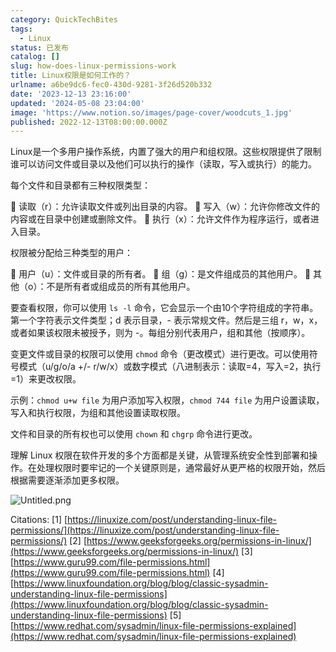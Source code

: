 ```yaml
---
category: QuickTechBites
tags:
  - Linux
status: 已发布
catalog: []
slug: how-does-linux-permissions-work
title: Linux权限是如何工作的？
urlname: a6be9dc6-fec0-430d-9281-3f26d520b332
date: '2023-12-13 23:16:00'
updated: '2024-05-08 23:04:00'
image: 'https://www.notion.so/images/page-cover/woodcuts_1.jpg'
published: 2022-12-13T08:00:00.000Z
---
```


Linux是一个多用户操作系统，内置了强大的用户和组权限。这些权限提供了限制谁可以访问文件或目录以及他们可以执行的操作（读取，写入或执行）的能力。


每个文件和目录都有三种权限类型：


🔸 读取（r）：允许读取文件或列出目录的内容。
🔸 写入（w）：允许你修改文件的内容或在目录中创建或删除文件。
🔸 执行（x）：允许文件作为程序运行，或者进入目录。


权限被分配给三种类型的用户：


🔸 用户（u）：文件或目录的所有者。
🔸 组（g）：是文件组成员的其他用户。
🔸 其他（o）：不是所有者或组成员的所有其他用户。


要查看权限，你可以使用 `ls -l` 命令，它会显示一个由10个字符组成的字符串。第一个字符表示文件类型；d 表示目录，- 表示常规文件。然后是三组 r，w，x，或者如果该权限未被授予，则为 -。每组分别代表用户，组和其他（按顺序）。


变更文件或目录的权限可以使用 `chmod` 命令（更改模式）进行更改。可以使用符号模式（u/g/o/a +/- r/w/x）或数字模式（八进制表示：读取=4，写入=2，执行=1）来更改权限。


示例：`chmod u+w file` 为用户添加写入权限，`chmod 744 file` 为用户设置读取，写入和执行权限，为组和其他设置读取权限。


文件和目录的所有权也可以使用 `chown` 和 `chgrp` 命令进行更改。


理解 Linux 权限在软件开发的多个方面都是关键，从管理系统安全性到部署和操作。在处理权限时要牢记的一个关键原则是，通常最好从更严格的权限开始，然后根据需要逐渐添加更多权限。


![Untitled.png](https://prod-files-secure.s3.us-west-2.amazonaws.com/5d24fe63-e567-4804-86f9-9fdc62e13082/332b89ee-9c33-4950-8a69-32c3d1ff2c69/Untitled.png?X-Amz-Algorithm=AWS4-HMAC-SHA256&X-Amz-Content-Sha256=UNSIGNED-PAYLOAD&X-Amz-Credential=ASIAZI2LB466YXZWEMGG%2F20250218%2Fus-west-2%2Fs3%2Faws4_request&X-Amz-Date=20250218T053821Z&X-Amz-Expires=3600&X-Amz-Security-Token=IQoJb3JpZ2luX2VjEF0aCXVzLXdlc3QtMiJHMEUCIQC3JSZdMg9fTuES%2FC0nf%2BN2FItUxosJ62iu5mOCqcqTpwIgS5h%2FwIPVzGv6hUu1CFYECiZxUj8kAWkTqcG7lAPnY7AqiAQIhv%2F%2F%2F%2F%2F%2F%2F%2F%2F%2FARAAGgw2Mzc0MjMxODM4MDUiDHGMfuDGr2VuhkbMGSrcA%2BFOGY%2FVjAbwH%2FBJLKnaTbgrLWQ2lEc4UsGswMLCQ2sZsEdVfAYwOVjRZn8zl%2FKAh3A37Fkk3yeD906oZuILO9VDOC0cxnqEgDiNNiV7EowUj9cgI2Tr%2Br%2BAvY5uWiiboMEKEguIgJXxWEZGOyTPCkUVK6EmKvBvj6z0cHkzU1vX3c0Je2qLPn9q6kmQEb%2FMy9cXO0XHIh%2Fz9Q4ZV%2Bm%2FMCZQIxGOfodsPyCF1HzgsOcGxGQYG7AWb8MZimFI7mJOHno%2BBAHr3iHW1eQVWgaGu8a64nO6vXiUXjLfsZqrj9osKUw88oZhBi1HWe6k5OT8ZPKf7XgwZRZBinPTnUfJ5hfBmlfEST5hJxnDYNtm5hIZ7%2Ffk1nAZ10d%2BEzdoFbpCAoPv%2FOqKBGM0fsOxmK9yYnnxjZF0XjuuDVPNBmENFZoBwPOeCY%2BNBTVgFCOSZSvQYQ77qbbDScNmL09MbXaQkhuXmMh2IWApZf%2F9Gz3cq%2F4ju9lU3sRyjpZQHyQMcSjjR5o5CQGR4qB9cMc5Z%2FSpysO%2BO5z9jhuTOG86TwH9krCfm4ANMqfsD9mAotpAkpZUX3HFLNxSACog63hIdxGS1ykSbUeKsDVO8ikj0Z%2FPRj7GGIZi0UhXTyHa4nwtMK%2Bo0L0GOqUBUNZJgl6v87kMIMmTwtzU0K8Qv78BTzhvMrLEBdCzBaOGHwBMocB%2BniFGqla%2Fxi%2BzO9eCeBNf6pnGPZhXnicKCCYTvQGOpAZ1ViEZbE0ZNXDe2YaVgPAEtTeDB6G8mF%2BhVfhjgdZU3odfFrtnVm63StxE5ogYMAP72rWQ%2F8y7whXyEpIiJdG1ma6Y%2Bjn%2BTWfIuNJ5j2f6qu2meUH3A0oaFPn8rC7U&X-Amz-Signature=71d78b2e4900d8e023c4f24e6bd23fd91c651c92bbf3c6f9eeb978692e9084bf&X-Amz-SignedHeaders=host&x-id=GetObject)


Citations:
[1] [https://linuxize.com/post/understanding-linux-file-permissions/](https://linuxize.com/post/understanding-linux-file-permissions/)
[2] [https://www.geeksforgeeks.org/permissions-in-linux/](https://www.geeksforgeeks.org/permissions-in-linux/)
[3] [https://www.guru99.com/file-permissions.html](https://www.guru99.com/file-permissions.html)
[4] [https://www.linuxfoundation.org/blog/blog/classic-sysadmin-understanding-linux-file-permissions](https://www.linuxfoundation.org/blog/blog/classic-sysadmin-understanding-linux-file-permissions)
[5] [https://www.redhat.com/sysadmin/linux-file-permissions-explained](https://www.redhat.com/sysadmin/linux-file-permissions-explained)


